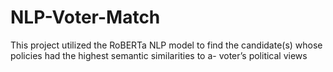 # NLP-Voter-Match
This project utilized the RoBERTa NLP model to find the candidate(s) whose policies had the highest semantic similarities to a- voter’s political views
